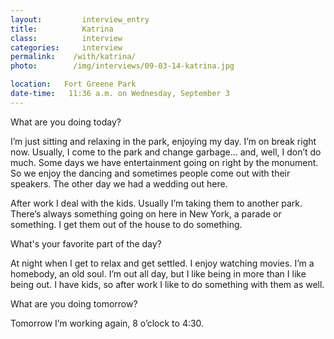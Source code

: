 ```yaml
---
layout:         interview_entry
title:          Katrina
class:          interview
categories:     interview
permalink:    /with/katrina/
photo:        /img/interviews/09-03-14-katrina.jpg

location:   Fort Greene Park
date-time:   11:36 a.m. on Wednesday, September 3
---
```


<p class="question">What are you doing today?</p>
<p>I’m just sitting and relaxing in the park, enjoying my day. I’m on break right now. Usually, I come to the park and change garbage… and, well, I don’t do much. Some days we have entertainment going on right by the monument. So we enjoy the dancing and sometimes people come out with their speakers. The other day we had a wedding out here. </p>

<p>After work I deal with the kids. Usually I’m taking them to another park. There’s always something going on here in New York, a parade or something. I get them out of the house to do something.</p>

<p class="question">What's your favorite part of the day?</p>
<p>At night when I get to relax and get settled. I enjoy watching movies. I’m a homebody, an old soul. I’m out all day, but I like being in more than I like being out. I have kids, so after work I like to do something with them as well. </p>

<p class="question">What are you doing tomorrow?</p>
<p>Tomorrow I’m working again, 8 o’clock to 4:30. </p>